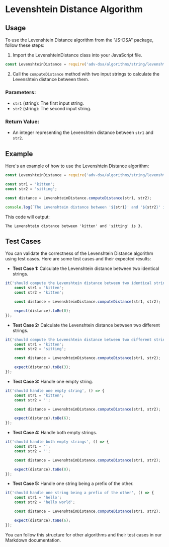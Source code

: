 # Levenshtein Distance Algorithm

## Usage

To use the Levenshtein Distance algorithm from the "JS-DSA" package, follow these steps:

1. Import the LevenshteinDistance class into your JavaScript file.

```javascript
const LevenshteinDistance = require('adv-dsa/algorithms/string/levenshteinDistance');
```

2. Call the `computeDistance` method with two input strings to calculate the Levenshtein distance between them.

### Parameters:

- `str1` (string): The first input string.
- `str2` (string): The second input string.

### Return Value:

- An integer representing the Levenshtein distance between `str1` and `str2`.

## Example

Here's an example of how to use the Levenshtein Distance algorithm:

```javascript
const LevenshteinDistance = require('adv-dsa/algorithms/string/levenshteinDistance');

const str1 = 'kitten';
const str2 = 'sitting';

const distance = LevenshteinDistance.computeDistance(str1, str2);

console.log(`The Levenshtein distance between '${str1}' and '${str2}' is ${distance}.`);
```

This code will output:

```
The Levenshtein distance between 'kitten' and 'sitting' is 3.
```

## Test Cases

You can validate the correctness of the Levenshtein Distance algorithm using test cases. Here are some test cases and their expected results:

- **Test Case 1:** Calculate the Levenshtein distance between two identical strings.

```javascript
it('should compute the Levenshtein distance between two identical strings', () => {
    const str1 = 'kitten';
    const str2 = 'kitten';

    const distance = LevenshteinDistance.computeDistance(str1, str2);

    expect(distance).toBe(0);
});
```

- **Test Case 2:** Calculate the Levenshtein distance between two different strings.

```javascript
it('should compute the Levenshtein distance between two different strings', () => {
    const str1 = 'kitten';
    const str2 = 'sitting';

    const distance = LevenshteinDistance.computeDistance(str1, str2);

    expect(distance).toBe(3);
});
```

- **Test Case 3:** Handle one empty string.

```javascript
it('should handle one empty string', () => {
    const str1 = 'kitten';
    const str2 = '';

    const distance = LevenshteinDistance.computeDistance(str1, str2);

    expect(distance).toBe(6);
});
```

- **Test Case 4:** Handle both empty strings.

```javascript
it('should handle both empty strings', () => {
    const str1 = '';
    const str2 = '';

    const distance = LevenshteinDistance.computeDistance(str1, str2);

    expect(distance).toBe(0);
});
```

- **Test Case 5:** Handle one string being a prefix of the other.

```javascript
it('should handle one string being a prefix of the other', () => {
    const str1 = 'hello';
    const str2 = 'hello world';

    const distance = LevenshteinDistance.computeDistance(str1, str2);

    expect(distance).toBe(6);
});
```

You can follow this structure for other algorithms and their test cases in our Markdown documentation.